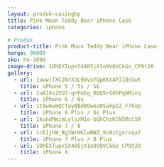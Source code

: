 ```yaml
---
layout: produk-casinghp
title: Pink Moon Teddy Bear iPhone Case
categories: iphone

# Produk
product-title: Pink Moon Teddy Bear iPhone Case
harga: 90000
sku: hn-3690
image-drive: 1OhEXTupx5X405jX1o9VQVCkGo_CP9t20
gallery:
  - url: 1uwwlTXCINrX3L98vxYQpKKsAPJI8cGwt
    title: iPhone 5 / 5s / SE
  - url: 1uA16s2VU3-qnFm5q_0QQ5rGdhPq6Minq
    title: iPhone 6 / 6s
  - url: 1t8wAwmQtTay8Bd8Qwez0SakpI2_F7kUp
    title: iPhone 6 Plus / 6s Plus
  - url: 1kundMmimLyljzM1o-bQhChzKlN5McCSR
    title: iPhone 7 / 8
  - url: 1cE1jhW_Bg3WrHKlwNNZ_Xu9zCgxrvqa7
    title: iPhone 7 Plus / 8 Plus
  - url: 1OhEXTupx5X405jX1o9VQVCkGo_CP9t20
    title: iPhone X
---
```

